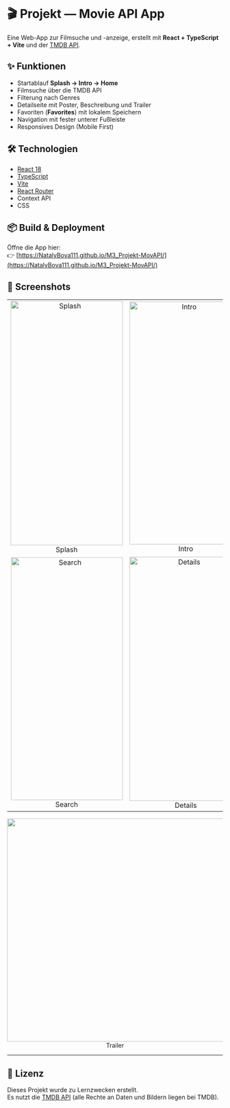 

# 🎬 Projekt — Movie API App

Eine Web-App zur Filmsuche und -anzeige, erstellt mit **React + TypeScript + Vite** und der [TMDB API](https://www.themoviedb.org/documentation/api).

## ✨ Funktionen
- Startablauf **Splash → Intro → Home**
- Filmsuche über die TMDB API
- Filterung nach Genres
- Detailseite mit Poster, Beschreibung und Trailer
- Favoriten (**Favorites**) mit lokalem Speichern
- Navigation mit fester unterer Fußleiste
- Responsives Design (Mobile First)

## 🛠️ Technologien
- [React 18](https://reactjs.org/)
- [TypeScript](https://www.typescriptlang.org/)
- [Vite](https://vitejs.dev/)
- [React Router](https://reactrouter.com/)
- Context API 
- CSS 

## 📦 Build & Deployment
Öffne die App hier:  
👉 [https://NatalyBova111.github.io/M3_Projekt-MovAPI/](https://NatalyBova111.github.io/M3_Projekt-MovAPI/)

## 📸 Screenshots

<table>
  <tr>
    <td align="center">
      <img width="262" height="571" alt="Splash" src="https://github.com/user-attachments/assets/b7363daf-ffd6-4205-b9ab-7ad2e419729e" /><br/>
      Splash
    </td>
    <td align="center">
      <img width="263" height="567" alt="Intro" src="https://github.com/user-attachments/assets/cf4850f8-5963-4a7b-910b-5985d8c54a3b" /><br/>
      Intro
    </td>
    <td align="center">
      <img width="267" height="569" alt="Home" src="https://github.com/user-attachments/assets/ca054208-31b3-4cbc-8563-08fa098db048" /><br/>
      Home
    </td>
  </tr>
  <tr>
    <td align="center">
      <img width="261" height="567" alt="Search" src="https://github.com/user-attachments/assets/170085ec-6645-46c5-856b-376e25eeeb0a" /><br/>
      Search
    </td>
    <td align="center">
      <img width="263" height="570" alt="Details" src="https://github.com/user-attachments/assets/7b57dbe1-38a5-4e9e-b9e8-7bbdff12e35b" /><br/>
      Details
    </td>
    <td align="center">
      <img width="263" height="571" alt="Favorites" src="https://github.com/user-attachments/assets/f19927c2-8205-40ad-a09f-a3e3fa3749dc" /><br/>
      Favorites
    </td>
  </tr>
</table>

<p align="center">
  <img width="1103" height="521" alt="Trailer" src="https://github.com/user-attachments/assets/667159c6-ae86-43d9-bfce-d2a9b2752400" /><br/>
  Trailer
</p>

---

## 📄 Lizenz
Dieses Projekt wurde zu Lernzwecken erstellt.  
Es nutzt die [TMDB API](https://www.themoviedb.org/) (alle Rechte an Daten und Bildern liegen bei TMDB).
